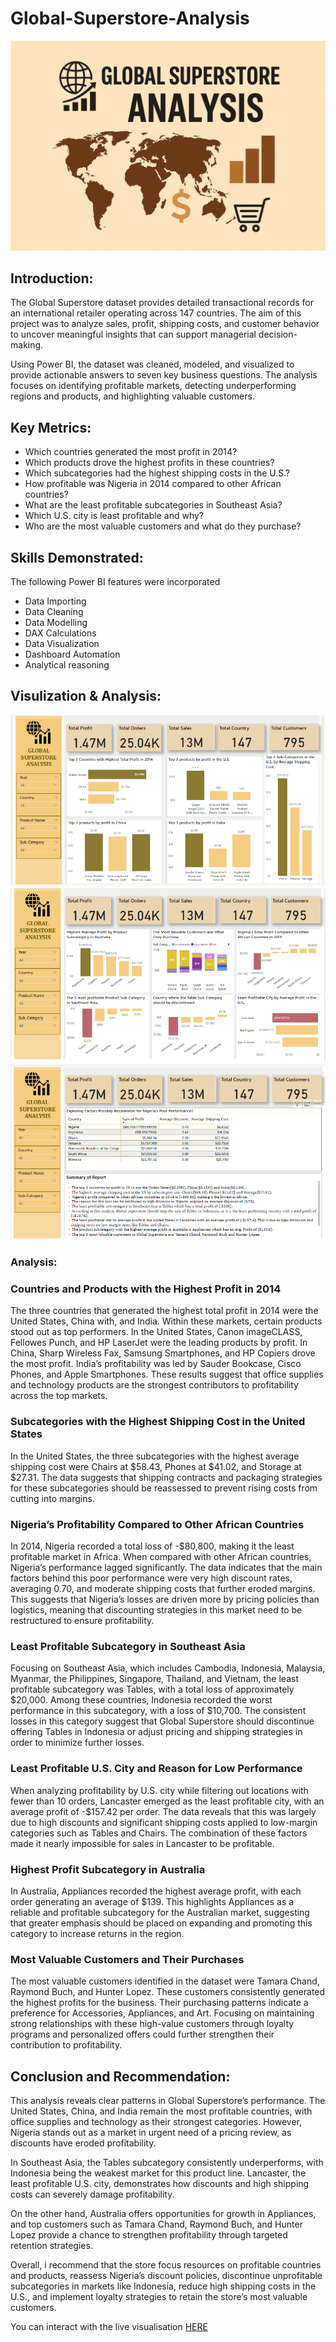 # Global-Superstore-Analysis

![](https://github.com/Makindetitilayo/Global-Superstore-Analysis/blob/main/Global%20Superstore.png)

## Introduction:

The Global Superstore dataset provides detailed transactional records for an international retailer operating across 147 countries. The aim of this project was to analyze sales, profit, shipping costs, and customer behavior to uncover meaningful insights that can support managerial decision-making. 

Using Power BI, the dataset was cleaned, modeled, and visualized to provide actionable answers to seven key business questions. The analysis focuses on identifying profitable markets, detecting underperforming regions and products, and highlighting valuable customers.

## Key Metrics:

- Which countries generated the most profit in 2014?
- Which products drove the highest profits in these countries?
- Which subcategories had the highest shipping costs in the U.S.?
- How profitable was Nigeria in 2014 compared to other African countries?
- What are the least profitable subcategories in Southeast Asia?
- Which U.S. city is least profitable and why?
- Who are the most valuable customers and what do they purchase?

## Skills Demonstrated:

The following Power BI features were incorporated

- Data Importing
- Data Cleaning
- Data Modelling
- DAX Calculations
- Data Visualization
- Dashboard Automation
- Analytical reasoning

## Visulization & Analysis:

![](https://github.com/Makindetitilayo/Global-Superstore-Analysis/blob/main/Screenshot%202025-07-22%20133145.png)  ![](https://github.com/Makindetitilayo/Global-Superstore-Analysis/blob/main/Screenshot%202025-07-22%20212014.png) ![](https://github.com/Makindetitilayo/Global-Superstore-Analysis/blob/main/Screenshot%202025-07-22%20211835.png)

### Analysis:

### Countries and Products with the Highest Profit in 2014

The three countries that generated the highest total profit in 2014 were the United States, China with, and India. Within these markets, certain products stood out as top performers. In the United States, Canon imageCLASS, Fellowes Punch, and HP LaserJet were the leading products by profit. In China, Sharp Wireless Fax, Samsung Smartphones, and HP Copiers drove the most profit. India’s profitability was led by Sauder Bookcase, Cisco Phones, and Apple Smartphones. These results suggest that office supplies and technology products are the strongest contributors to profitability across the top markets.

### Subcategories with the Highest Shipping Cost in the United States

In the United States, the three subcategories with the highest average shipping cost were Chairs at $58.43, Phones at $41.02, and Storage at $27.31. The data suggests that shipping contracts and packaging strategies for these subcategories should be reassessed to prevent rising costs from cutting into margins.

### Nigeria’s Profitability Compared to Other African Countries

In 2014, Nigeria recorded a total loss of -$80,800, making it the least profitable market in Africa. When compared with other African countries, Nigeria’s performance lagged significantly. The data indicates that the main factors behind this poor performance were very high discount rates, averaging 0.70, and moderate shipping costs that further eroded margins. This suggests that Nigeria’s losses are driven more by pricing policies than logistics, meaning that discounting strategies in this market need to be restructured to ensure profitability.

### Least Profitable Subcategory in Southeast Asia

Focusing on Southeast Asia, which includes Cambodia, Indonesia, Malaysia, Myanmar, the Philippines, Singapore, Thailand, and Vietnam, the least profitable subcategory was Tables, with a total loss of approximately $20,000. Among these countries, Indonesia recorded the worst performance in this subcategory, with a loss of $10,700. The consistent losses in this category suggest that Global Superstore should discontinue offering Tables in Indonesia or adjust pricing and shipping strategies in order to minimize further losses.

### Least Profitable U.S. City and Reason for Low Performance

When analyzing profitability by U.S. city while filtering out locations with fewer than 10 orders, Lancaster emerged as the least profitable city, with an average profit of -$157.42 per order. The data reveals that this was largely due to high discounts and significant shipping costs applied to low-margin categories such as Tables and Chairs. The combination of these factors made it nearly impossible for sales in Lancaster to be profitable.

### Highest Profit Subcategory in Australia

In Australia, Appliances recorded the highest average profit, with each order generating an average of $139. This highlights Appliances as a reliable and profitable subcategory for the Australian market, suggesting that greater emphasis should be placed on expanding and promoting this category to increase returns in the region.

### Most Valuable Customers and Their Purchases

The most valuable customers identified in the dataset were Tamara Chand, Raymond Buch, and Hunter Lopez. These customers consistently generated the highest profits for the business. Their purchasing patterns indicate a preference for Accessories, Appliances, and Art. Focusing on maintaining strong relationships with these high-value customers through loyalty programs and personalized offers could further strengthen their contribution to profitability.

## Conclusion and Recommendation:

This analysis reveals clear patterns in Global Superstore’s performance. The United States, China, and India remain the most profitable countries, with office supplies and technology as their strongest categories. However, Nigeria stands out as a market in urgent need of a pricing review, as discounts have eroded profitability. 

In Southeast Asia, the Tables subcategory consistently underperforms, with Indonesia being the weakest market for this product line. Lancaster, the least profitable U.S. city, demonstrates how discounts and high shipping costs can severely damage profitability. 

On the other hand, Australia offers opportunities for growth in Appliances, and top customers such as Tamara Chand, Raymond Buch, and Hunter Lopez provide a chance to strengthen profitability through targeted retention strategies.

Overall, i recommend that the store focus resources on profitable countries and products, reassess Nigeria’s discount policies, discontinue unprofitable subcategories in markets like Indonesia, reduce high shipping costs in the U.S., and implement loyalty strategies to retain the store’s most valuable customers.

You can interact with the live visualisation [HERE](https://github.com/Makindetitilayo/Global-Superstore-Analysis/blob/main/global%20store.pbix)
